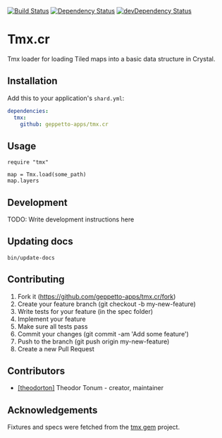 [![Build Status](http://ci.geppetto.no/api/badges/geppetto-apps/tmx.cr/status.svg)](http://ci.geppetto.no/geppetto-apps/tmx.cr)
[![Dependency Status](https://shards.rocks/badge/github/geppetto-apps/tmx.cr/status.svg)](https://shards.rocks/github/geppetto-apps/tmx.cr)
[![devDependency Status](https://shards.rocks/badge/github/geppetto-apps/tmx.cr/dev_status.svg)](https://shards.rocks/github/geppetto-apps/tmx.cr)

# Tmx.cr

Tmx loader for loading Tiled maps into a basic data structure in Crystal.

## Installation


Add this to your application's `shard.yml`:

```yaml
dependencies:
  tmx:
    github: geppetto-apps/tmx.cr
```


## Usage


```crystal
require "tmx"

map = Tmx.load(some_path)
map.layers
```

## Development

TODO: Write development instructions here

## Updating docs

`bin/update-docs`

## Contributing

1. Fork it (https://github.com/geppetto-apps/tmx.cr/fork)
2. Create your feature branch (git checkout -b my-new-feature)
3. Write tests for your feature (in the spec folder)
4. Implement your feature
5. Make sure all tests pass
6. Commit your changes (git commit -am 'Add some feature')
7. Push to the branch (git push origin my-new-feature)
8. Create a new Pull Request

## Contributors

- [[theodorton]](https://github.com/theodorton) Theodor Tonum - creator, maintainer

## Acknowledgements

Fixtures and specs were fetched from the [tmx gem](https://github.com/shawn42/tmx) project.
